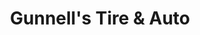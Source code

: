 ---
title: "Gunnell's Tire & Auto"
url: /mesa/gunnells-tire-und-auto-north-gilbert-road/
shop: Reifen
---